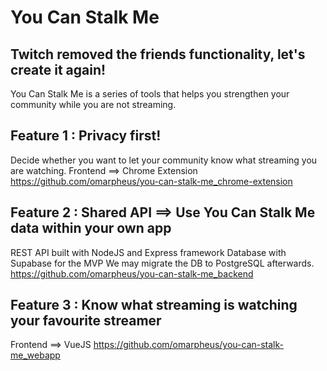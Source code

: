 # You Can Stalk Me
## Twitch removed the friends functionality, let's create it again!
You Can Stalk Me is a series of tools that helps you strengthen your community while you are not streaming.

## Feature 1 : Privacy first!
Decide whether you want to let your community know what streaming you are watching.
Frontend ==> Chrome Extension
https://github.com/omarpheus/you-can-stalk-me_chrome-extension

## Feature 2 : Shared API ==> Use You Can Stalk Me data within your own app
REST API built with NodeJS and Express framework
Database with Supabase for the MVP
We may migrate the DB to PostgreSQL afterwards.
https://github.com/omarpheus/you-can-stalk-me_backend

## Feature 3 : Know what streaming is watching your favourite streamer
Frontend ==> VueJS
https://github.com/omarpheus/you-can-stalk-me_webapp
